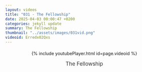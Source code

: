 ```yaml
---
layout: videos
title: "031 - The Fellowship"
date: 2025-04-03 00:00:47 +0200
categories: jekyll update
summary: The Fellowship
thumbnail: "../assets/images/031vid.png"
videoid: Erredx02Qxs
---
```


<div style="text-align: center; margin-top: 20px;">
  {% include youtubePlayer.html id=page.videoid %}
  <p style="margin-top: 15px; font-size: 1.2em; color: #333;">
    The Fellowship
  </p>
</div>
